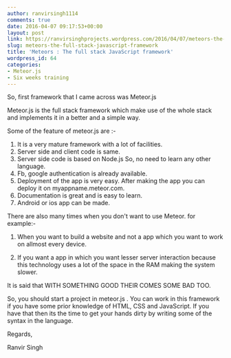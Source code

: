 ```yaml
---
author: ranvirsingh1114
comments: true
date: 2016-04-07 09:17:53+00:00
layout: post
link: https://ranvirsinghprojects.wordpress.com/2016/04/07/meteors-the-full-stack-javascript-framework/
slug: meteors-the-full-stack-javascript-framework
title: 'Meteors : The full stack JavaScript framework'
wordpress_id: 64
categories:
- Meteor.js
- Six weeks training
---
```






So, first framework that I came across was Meteor.js

Meteor.js is the full stack framework which make use of the whole stack and implements it in a better and a simple way.

Some of the feature of meteor.js are :-

1. It is a very mature framework with a lot of facilities.
2. Server side and client code is same.
3. Server side code is based on Node.js So, no need to learn any other language.
4. Fb, google authentication is already available.
5. Deployment of the app is very easy. After making the app you can deploy it on myappname.meteor.com.
6. Documentation is great and is easy to learn.
7. Android or ios app can be made.

There are also many times when you don't want to use Meteor. for example:-

1. When you want to build a website and not a app which you want to work on allmost every device.

2. If you want a app in which you want lesser server interaction because this technology uses a lot of the space in the RAM making the system slower.

It is said that WITH SOMETHING GOOD THEIR COMES SOME BAD TOO.

So, you should start a project in meteor.js . You can work in this framework if you have some prior knowledge of HTML, CSS and JavaScript. If you have that then its the time to get your hands dirty by writing some of the syntax in the language.

Regards,

Ranvir Singh






